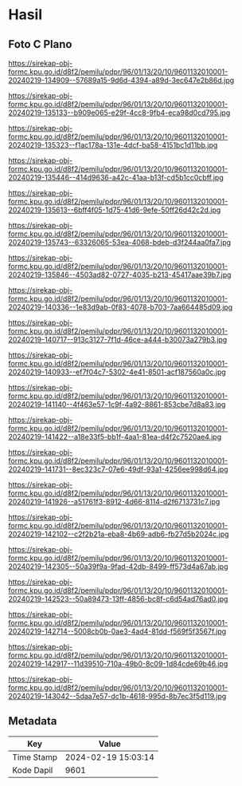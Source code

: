 # Hasil

## Foto C Plano

https://sirekap-obj-formc.kpu.go.id/d8f2/pemilu/pdpr/96/01/13/20/10/9601132010001-20240219-134909--57689a15-9d6d-4394-a89d-3ec647e2b86d.jpg

https://sirekap-obj-formc.kpu.go.id/d8f2/pemilu/pdpr/96/01/13/20/10/9601132010001-20240219-135133--b909e065-e29f-4cc8-9fb4-eca98d0cd795.jpg

https://sirekap-obj-formc.kpu.go.id/d8f2/pemilu/pdpr/96/01/13/20/10/9601132010001-20240219-135323--f1ac178a-131e-4dcf-ba58-4151bc1d11bb.jpg

https://sirekap-obj-formc.kpu.go.id/d8f2/pemilu/pdpr/96/01/13/20/10/9601132010001-20240219-135446--414d9636-a42c-41aa-b13f-cd5b1cc0cbff.jpg

https://sirekap-obj-formc.kpu.go.id/d8f2/pemilu/pdpr/96/01/13/20/10/9601132010001-20240219-135613--6bff4f05-1d75-41d6-9efe-50ff26d42c2d.jpg

https://sirekap-obj-formc.kpu.go.id/d8f2/pemilu/pdpr/96/01/13/20/10/9601132010001-20240219-135743--63326065-53ea-4068-bdeb-d3f244aa0fa7.jpg

https://sirekap-obj-formc.kpu.go.id/d8f2/pemilu/pdpr/96/01/13/20/10/9601132010001-20240219-135846--4503ad82-0727-4035-b213-45417aae39b7.jpg

https://sirekap-obj-formc.kpu.go.id/d8f2/pemilu/pdpr/96/01/13/20/10/9601132010001-20240219-140336--1e83d9ab-0f83-4078-b703-7aa664485d09.jpg

https://sirekap-obj-formc.kpu.go.id/d8f2/pemilu/pdpr/96/01/13/20/10/9601132010001-20240219-140717--913c3127-7f1d-46ce-a444-b30073a279b3.jpg

https://sirekap-obj-formc.kpu.go.id/d8f2/pemilu/pdpr/96/01/13/20/10/9601132010001-20240219-140933--ef7f04c7-5302-4e41-8501-acf187560a0c.jpg

https://sirekap-obj-formc.kpu.go.id/d8f2/pemilu/pdpr/96/01/13/20/10/9601132010001-20240219-141140--4f463e57-1c9f-4a92-8861-853cbe7d8a83.jpg

https://sirekap-obj-formc.kpu.go.id/d8f2/pemilu/pdpr/96/01/13/20/10/9601132010001-20240219-141422--a18e33f5-bb1f-4aa1-81ea-d4f2c7520ae4.jpg

https://sirekap-obj-formc.kpu.go.id/d8f2/pemilu/pdpr/96/01/13/20/10/9601132010001-20240219-141731--8ec323c7-07e6-49df-93a1-4256ee998d64.jpg

https://sirekap-obj-formc.kpu.go.id/d8f2/pemilu/pdpr/96/01/13/20/10/9601132010001-20240219-141926--a51761f3-8912-4d66-8114-d2f6713731c7.jpg

https://sirekap-obj-formc.kpu.go.id/d8f2/pemilu/pdpr/96/01/13/20/10/9601132010001-20240219-142102--c2f2b21a-eba8-4b69-adb6-fb27d5b2024c.jpg

https://sirekap-obj-formc.kpu.go.id/d8f2/pemilu/pdpr/96/01/13/20/10/9601132010001-20240219-142305--50a39f9a-9fad-42db-8499-ff573d4a67ab.jpg

https://sirekap-obj-formc.kpu.go.id/d8f2/pemilu/pdpr/96/01/13/20/10/9601132010001-20240219-142523--50a89473-13ff-4856-bc8f-c6d54ad76ad0.jpg

https://sirekap-obj-formc.kpu.go.id/d8f2/pemilu/pdpr/96/01/13/20/10/9601132010001-20240219-142714--5008cb0b-0ae3-4ad4-81dd-f569f5f3567f.jpg

https://sirekap-obj-formc.kpu.go.id/d8f2/pemilu/pdpr/96/01/13/20/10/9601132010001-20240219-142917--11d39510-710a-49b0-8c09-1d84cde69b46.jpg

https://sirekap-obj-formc.kpu.go.id/d8f2/pemilu/pdpr/96/01/13/20/10/9601132010001-20240219-143042--5daa7e57-dc1b-4618-995d-8b7ec3f5d119.jpg


## Metadata

| Key        | Value               |
| ---------- | ------------------- |
| Time Stamp | 2024-02-19 15:03:14 |
| Kode Dapil | 9601                |



